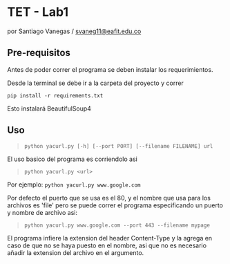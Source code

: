 # TET - Lab1
por Santiago Vanegas / svaneg11@eafit.edu.co

## Pre-requisitos
Antes de poder correr el programa se deben instalar los requerimientos.

Desde la terminal se debe ir a la carpeta del proyecto y correr

`pip install -r requirements.txt`

Esto instalará BeautifulSoup4


## Uso
> `python yacurl.py [-h] [--port PORT] [--filename FILENAME] url`

El uso basico del programa es corriendolo asi

> `python yacurl.py <url>`

Por ejemplo: `python yacurl.py www.google.com`

Por defecto el puerto que se usa es el 80, y el nombre que usa para los archivos es 'file'
pero se puede correr el programa especificando un puerto y nombre de archivo asi:

> `python yacurl.py www.google.com --port 443 --filename mypage`

El programa infiere la extension del header Content-Type y la agrega en caso de que
no se haya puesto en el nombre, asi que no es necesario añadir la extension del archivo en el argumento.



